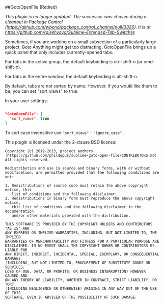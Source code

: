 ##GotoOpenFile (Retired)

*This plugin is no longer updated. The successor was chosen during a cleanout in Package Control (https://github.com/wbond/package_control_channel/pull/3330). It is at https://github.com/rajeshvaya/Sublime-Extended-Tab-Switcher.*

Sometimes, if you are working on a small subsection of a particularly large
project, Goto Anything might get too distracting. GotoOpenFile brings up a quick
panel that only includes currently-opened tabs.

For tabs in the active group, the default keybinding is ctrl-shift-o (or
cmd-shift-o).

For tabs in the entire window, the default keybinding is alt-shift-o.

By default, tabs are not sorted by name. However, if you would like them to be,
you can set "sort_views" to true.

In your user settings:

```JSON

"GotoOpenFile": {
  "sort_views": true
}

```

To sort case insensitive use ```"sort_views": "ignore_case" ```.

This plugin is licensed under the 2-clause BSD license:

```
Copyright (c) 2012-2013, project authors (https://github.com/phildopus/sublime-goto-open-file/CONTRIBUTORS.md)
All rights reserved.

Redistribution and use in source and binary forms, with or without
modification, are permitted provided that the following conditions are met:

1. Redistributions of source code must retain the above copyright notice, this
   list of conditions and the following disclaimer.
2. Redistributions in binary form must reproduce the above copyright notice,
   this list of conditions and the following disclaimer in the documentation
   and/or other materials provided with the distribution.

THIS SOFTWARE IS PROVIDED BY THE COPYRIGHT HOLDERS AND CONTRIBUTORS "AS IS" AND
ANY EXPRESS OR IMPLIED WARRANTIES, INCLUDING, BUT NOT LIMITED TO, THE IMPLIED
WARRANTIES OF MERCHANTABILITY AND FITNESS FOR A PARTICULAR PURPOSE ARE
DISCLAIMED. IN NO EVENT SHALL THE COPYRIGHT OWNER OR CONTRIBUTORS BE LIABLE FOR
ANY DIRECT, INDIRECT, INCIDENTAL, SPECIAL, EXEMPLARY, OR CONSEQUENTIAL DAMAGES
(INCLUDING, BUT NOT LIMITED TO, PROCUREMENT OF SUBSTITUTE GOODS OR SERVICES;
LOSS OF USE, DATA, OR PROFITS; OR BUSINESS INTERRUPTION) HOWEVER CAUSED AND
ON ANY THEORY OF LIABILITY, WHETHER IN CONTRACT, STRICT LIABILITY, OR TORT
(INCLUDING NEGLIGENCE OR OTHERWISE) ARISING IN ANY WAY OUT OF THE USE OF THIS
SOFTWARE, EVEN IF ADVISED OF THE POSSIBILITY OF SUCH DAMAGE.

```
